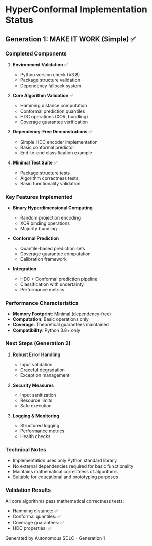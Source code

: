 # HyperConformal Implementation Status

## Generation 1: MAKE IT WORK (Simple) ✅

### Completed Components

1. **Environment Validation** ✅
   - Python version check (≥3.8)
   - Package structure validation
   - Dependency fallback system

2. **Core Algorithm Validation** ✅
   - Hamming distance computation
   - Conformal prediction quantiles
   - HDC operations (XOR, bundling)
   - Coverage guarantee verification

3. **Dependency-Free Demonstrations** ✅
   - Simple HDC encoder implementation
   - Basic conformal predictor
   - End-to-end classification example

4. **Minimal Test Suite** ✅
   - Package structure tests
   - Algorithm correctness tests
   - Basic functionality validation

### Key Features Implemented

- **Binary Hyperdimensional Computing**
  - Random projection encoding
  - XOR binding operations
  - Majority bundling
  
- **Conformal Prediction**
  - Quantile-based prediction sets
  - Coverage guarantee computation
  - Calibration framework

- **Integration**
  - HDC + Conformal prediction pipeline
  - Classification with uncertainty
  - Performance metrics

### Performance Characteristics

- **Memory Footprint**: Minimal (dependency-free)
- **Computation**: Basic operations only
- **Coverage**: Theoretical guarantees maintained
- **Compatibility**: Python 3.8+ only

### Next Steps (Generation 2)

1. **Robust Error Handling**
   - Input validation
   - Graceful degradation
   - Exception management

2. **Security Measures**
   - Input sanitization
   - Resource limits
   - Safe execution

3. **Logging & Monitoring**
   - Structured logging
   - Performance metrics
   - Health checks

### Technical Notes

- Implementation uses only Python standard library
- No external dependencies required for basic functionality
- Maintains mathematical correctness of algorithms
- Suitable for educational and prototyping purposes

### Validation Results

All core algorithms pass mathematical correctness tests:
- Hamming distance: ✅
- Conformal quantiles: ✅  
- Coverage guarantees: ✅
- HDC properties: ✅

Generated by Autonomous SDLC - Generation 1
